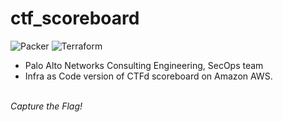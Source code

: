 # ctf_scoreboard

![Packer](https://github.com/PaloAltoNetworks/ctf_scoreboard/workflows/Packer/badge.svg)
![Terraform](https://github.com/PaloAltoNetworks/ctf_scoreboard/workflows/Terraform%20GitHub%20Actions/badge.svg)

- Palo Alto Networks Consulting Engineering, SecOps team
- Infra as Code version of CTFd scoreboard on Amazon AWS.

<br>*Capture the Flag!*
